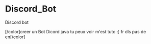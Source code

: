 # Discord_Bot
Discord bot


[/color]creer un Bot Dicord java tu peux voir m'est tuto :) fr dls pas de en[/color]

